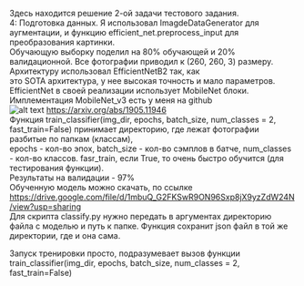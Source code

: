 Здесь находится решение 2-ой задачи тестового задания. <br/>
4: Подготовка данных. Я использовал ImagdeDataGenerator для аугментации, и функцию efficient_net.preprocess_input для преобразования картинки. <br/>
Обучающую выборку поделил на 80% обучающей и 20% валидационной. Все фотографии приводил к (260, 260, 3) размеру. Архитектуру использовал EfficientNetB2 так, как <br/>
это SOTA архитектура, у нее высокая точность и мало параметров. EfficientNet в своей реализации использует MobileNet блоки. Имплементация MobileNet_v3 есть у меня  на github <br/>
![alt text](https://github.com/Syavaprd/NTech_Test/blob/[branch]/image.jpg?raw=true)
https://arxiv.org/abs/1905.11946  <br/>
Функция train_classifier(img_dir, epochs, batch_size, num_classes = 2, fast_train=False) принимает директорию, где лежат фотографии разбитые по папкам (классам), <br/>
epochs - кол-во эпох, batch_size - кол-во сэмплов в батче, num_classes - кол-во классов. fasr_train, если True, то очень быстро обучится (для тестирования функции). <br/>
Результаты на валидации - 97% <br/>
Обученную модель можно скачать, по ссылке https://drive.google.com/file/d/1mbuQ_G2FKSwR9ON96Sxp8jX9yzZdW24N/view?usp=sharing <br/>
Для скрипта classify.py нужно передать в аргументах директорию файла с моделью и путь к папке. Функция сохранит json файл в той же директории, где и она сама.

Запуск тренировки просто, подразумевает вызов функции train_classifier(img_dir, epochs, batch_size, num_classes = 2, fast_train=False)

